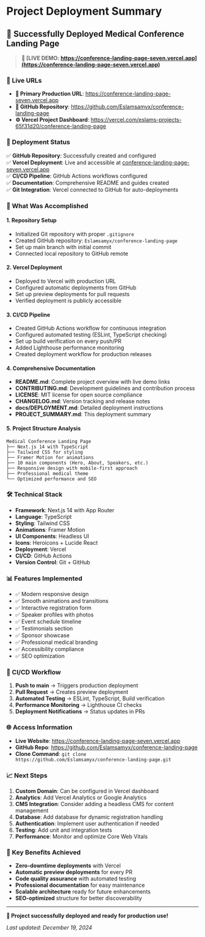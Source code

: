 # Project Deployment Summary

## 🎉 Successfully Deployed Medical Conference Landing Page

> **🚀 [LIVE DEMO: https://conference-landing-page-seven.vercel.app](https://conference-landing-page-seven.vercel.app)**

### 📍 Live URLs
- **🌟 Primary Production URL**: https://conference-landing-page-seven.vercel.app
- **📂 GitHub Repository**: https://github.com/Eslamsamyx/conference-landing-page
- **⚙️ Vercel Project Dashboard**: https://vercel.com/eslams-projects-65f31d20/conference-landing-page

### 🚀 Deployment Status
✅ **GitHub Repository**: Successfully created and configured  
✅ **Vercel Deployment**: Live and accessible at [conference-landing-page-seven.vercel.app](https://conference-landing-page-seven.vercel.app)  
✅ **CI/CD Pipeline**: GitHub Actions workflows configured  
✅ **Documentation**: Comprehensive README and guides created  
✅ **Git Integration**: Vercel connected to GitHub for auto-deployments  

### 🔧 What Was Accomplished

#### 1. Repository Setup
- Initialized Git repository with proper `.gitignore`
- Created GitHub repository: `Eslamsamyx/conference-landing-page`
- Set up main branch with initial commit
- Connected local repository to GitHub remote

#### 2. Vercel Deployment
- Deployed to Vercel with production URL
- Configured automatic deployments from GitHub
- Set up preview deployments for pull requests
- Verified deployment is publicly accessible

#### 3. CI/CD Pipeline
- Created GitHub Actions workflow for continuous integration
- Configured automated testing (ESLint, TypeScript checking)
- Set up build verification on every push/PR
- Added Lighthouse performance monitoring
- Created deployment workflow for production releases

#### 4. Comprehensive Documentation
- **README.md**: Complete project overview with live demo links
- **CONTRIBUTING.md**: Development guidelines and contribution process
- **LICENSE**: MIT license for open source compliance
- **CHANGELOG.md**: Version tracking and release notes
- **docs/DEPLOYMENT.md**: Detailed deployment instructions
- **PROJECT_SUMMARY.md**: This deployment summary

#### 5. Project Structure Analysis
```
Medical Conference Landing Page
├── Next.js 14 with TypeScript
├── Tailwind CSS for styling
├── Framer Motion for animations
├── 10 main components (Hero, About, Speakers, etc.)
├── Responsive design with mobile-first approach
├── Professional medical theme
└── Optimized performance and SEO
```

### 🛠️ Technical Stack
- **Framework**: Next.js 14 with App Router
- **Language**: TypeScript
- **Styling**: Tailwind CSS
- **Animations**: Framer Motion
- **UI Components**: Headless UI
- **Icons**: Heroicons + Lucide React
- **Deployment**: Vercel
- **CI/CD**: GitHub Actions
- **Version Control**: Git + GitHub

### 📊 Features Implemented
- ✅ Modern responsive design
- ✅ Smooth animations and transitions
- ✅ Interactive registration form
- ✅ Speaker profiles with photos
- ✅ Event schedule timeline
- ✅ Testimonials section
- ✅ Sponsor showcase
- ✅ Professional medical branding
- ✅ Accessibility compliance
- ✅ SEO optimization

### 🔄 CI/CD Workflow
1. **Push to main** → Triggers production deployment
2. **Pull Request** → Creates preview deployment
3. **Automated Testing** → ESLint, TypeScript, Build verification
4. **Performance Monitoring** → Lighthouse CI checks
5. **Deployment Notifications** → Status updates in PRs

### 🌐 Access Information
- **Live Website**: https://conference-landing-page-seven.vercel.app
- **GitHub Repo**: https://github.com/Eslamsamyx/conference-landing-page
- **Clone Command**: `git clone https://github.com/Eslamsamyx/conference-landing-page.git`

### 📈 Next Steps
1. **Custom Domain**: Can be configured in Vercel dashboard
2. **Analytics**: Add Vercel Analytics or Google Analytics
3. **CMS Integration**: Consider adding a headless CMS for content management
4. **Database**: Add database for dynamic registration handling
5. **Authentication**: Implement user authentication if needed
6. **Testing**: Add unit and integration tests
7. **Performance**: Monitor and optimize Core Web Vitals

### 🎯 Key Benefits Achieved
- **Zero-downtime deployments** with Vercel
- **Automatic preview deployments** for every PR
- **Code quality assurance** with automated testing
- **Professional documentation** for easy maintenance
- **Scalable architecture** ready for future enhancements
- **SEO-optimized** structure for better discoverability

---

**🎉 Project successfully deployed and ready for production use!**

*Last updated: December 19, 2024* 